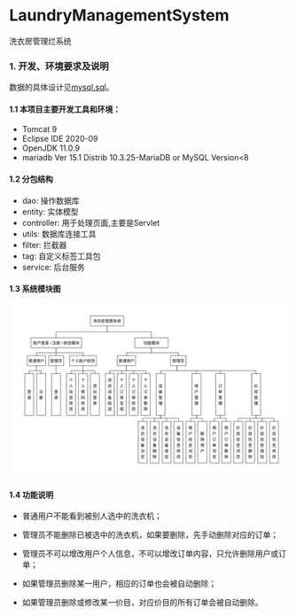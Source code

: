 ﻿# LaundryManagementSystem

洗衣房管理烂系统

### 1. 开发、环境要求及说明

数据的具体设计见[mysql.sql](./mysql.sql)。

#### 1.1 本项目主要开发工具和环境：

* Tomcat 9
* Eclipse IDE 2020-09
* OpenJDK 11.0.9
* mariadb  Ver 15.1 Distrib 10.3.25-MariaDB or MySQL Version<8

#### 1.2 分包结构

* dao: 操作数据库
* entity: 实体模型
* controller: 用于处理页面,主要是Servlet
* utils: 数据库连接工具
* filter: 拦截器
* tag: 自定义标签工具包
* service: 后台服务

#### 1.3 系统模块图

![Module diagram of LaundryManagementSystem](./Module_diagram_of_LaundryManagementSystem_2020-12-24-2121.png)

#### 1.4 功能说明

* 普通用户不能看到被别人选中的洗衣机；

* 管理员不能删除已被选中的洗衣机，如果要删除，先手动删除对应的订单；

* 管理员不可以增改用户个人信息，不可以增改订单内容，只允许删除用户或订单；

* 如果管理员删除某一用户，相应的订单也会被自动删除；

* 如果管理员删除或修改某一价目，对应价目的所有订单会被自动删除。